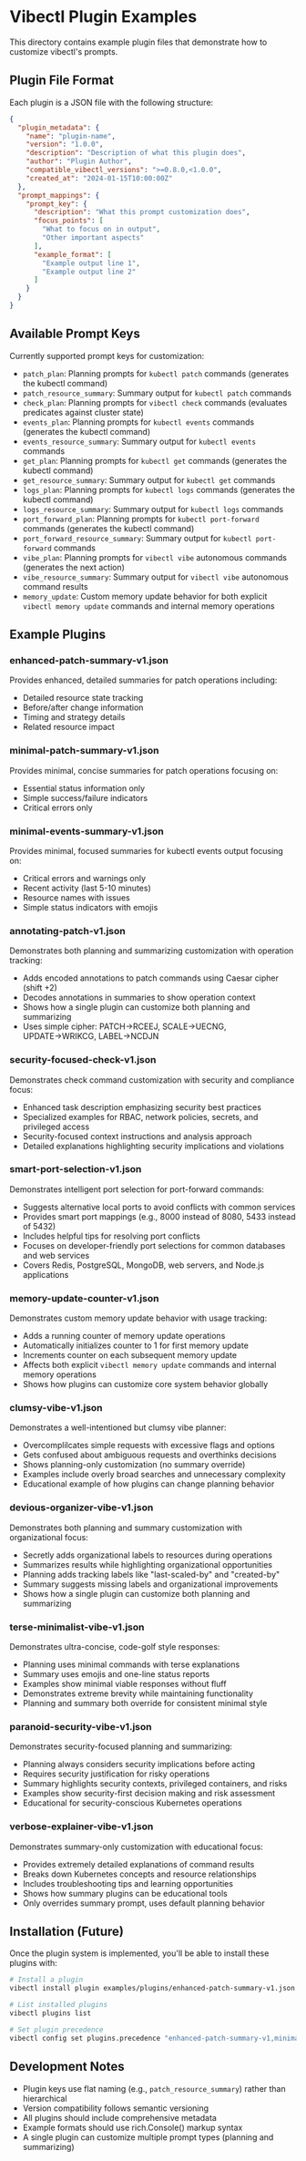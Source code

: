 # Vibectl Plugin Examples

This directory contains example plugin files that demonstrate how to customize vibectl's prompts.

## Plugin File Format

Each plugin is a JSON file with the following structure:

```json
{
  "plugin_metadata": {
    "name": "plugin-name",
    "version": "1.0.0",
    "description": "Description of what this plugin does",
    "author": "Plugin Author",
    "compatible_vibectl_versions": ">=0.8.0,<1.0.0",
    "created_at": "2024-01-15T10:00:00Z"
  },
  "prompt_mappings": {
    "prompt_key": {
      "description": "What this prompt customization does",
      "focus_points": [
        "What to focus on in output",
        "Other important aspects"
      ],
      "example_format": [
        "Example output line 1",
        "Example output line 2"
      ]
    }
  }
}
```

## Available Prompt Keys

Currently supported prompt keys for customization:

- `patch_plan`: Planning prompts for `kubectl patch` commands (generates the kubectl command)
- `patch_resource_summary`: Summary output for `kubectl patch` commands
- `check_plan`: Planning prompts for `vibectl check` commands (evaluates predicates against cluster state)
- `events_plan`: Planning prompts for `kubectl events` commands (generates the kubectl command)
- `events_resource_summary`: Summary output for `kubectl events` commands
- `get_plan`: Planning prompts for `kubectl get` commands (generates the kubectl command)
- `get_resource_summary`: Summary output for `kubectl get` commands
- `logs_plan`: Planning prompts for `kubectl logs` commands (generates the kubectl command)
- `logs_resource_summary`: Summary output for `kubectl logs` commands
- `port_forward_plan`: Planning prompts for `kubectl port-forward` commands (generates the kubectl command)
- `port_forward_resource_summary`: Summary output for `kubectl port-forward` commands
- `vibe_plan`: Planning prompts for `vibectl vibe` autonomous commands (generates the next action)
- `vibe_resource_summary`: Summary output for `vibectl vibe` autonomous command results
- `memory_update`: Custom memory update behavior for both explicit `vibectl memory update` commands and internal memory operations

## Example Plugins

### enhanced-patch-summary-v1.json
Provides enhanced, detailed summaries for patch operations including:
- Detailed resource state tracking
- Before/after change information
- Timing and strategy details
- Related resource impact

### minimal-patch-summary-v1.json
Provides minimal, concise summaries for patch operations focusing on:
- Essential status information only
- Simple success/failure indicators
- Critical errors only

### minimal-events-summary-v1.json
Provides minimal, focused summaries for kubectl events output focusing on:
- Critical errors and warnings only
- Recent activity (last 5-10 minutes)
- Resource names with issues
- Simple status indicators with emojis

### annotating-patch-v1.json
Demonstrates both planning and summarizing customization with operation tracking:
- Adds encoded annotations to patch commands using Caesar cipher (shift +2)
- Decodes annotations in summaries to show operation context
- Shows how a single plugin can customize both planning and summarizing
- Uses simple cipher: PATCH→RCEEJ, SCALE→UECNG, UPDATE→WRIKCG, LABEL→NCDJN

### security-focused-check-v1.json
Demonstrates check command customization with security and compliance focus:
- Enhanced task description emphasizing security best practices
- Specialized examples for RBAC, network policies, secrets, and privileged access
- Security-focused context instructions and analysis approach
- Detailed explanations highlighting security implications and violations

### smart-port-selection-v1.json
Demonstrates intelligent port selection for port-forward commands:
- Suggests alternative local ports to avoid conflicts with common services
- Provides smart port mappings (e.g., 8000 instead of 8080, 5433 instead of 5432)
- Includes helpful tips for resolving port conflicts
- Focuses on developer-friendly port selections for common databases and web services
- Covers Redis, PostgreSQL, MongoDB, web servers, and Node.js applications

### memory-update-counter-v1.json
Demonstrates custom memory update behavior with usage tracking:
- Adds a running counter of memory update operations
- Automatically initializes counter to 1 for first memory update
- Increments counter on each subsequent memory update
- Affects both explicit `vibectl memory update` commands and internal memory operations
- Shows how plugins can customize core system behavior globally

### clumsy-vibe-v1.json
Demonstrates a well-intentioned but clumsy vibe planner:
- Overcomplilcates simple requests with excessive flags and options
- Gets confused about ambiguous requests and overthinks decisions
- Shows planning-only customization (no summary override)
- Examples include overly broad searches and unnecessary complexity
- Educational example of how plugins can change planning behavior

### devious-organizer-vibe-v1.json
Demonstrates both planning and summary customization with organizational focus:
- Secretly adds organizational labels to resources during operations
- Summarizes results while highlighting organizational opportunities
- Planning adds tracking labels like "last-scaled-by" and "created-by"
- Summary suggests missing labels and organizational improvements
- Shows how a single plugin can customize both planning and summarizing

### terse-minimalist-vibe-v1.json
Demonstrates ultra-concise, code-golf style responses:
- Planning uses minimal commands with terse explanations
- Summary uses emojis and one-line status reports
- Examples show minimal viable responses without fluff
- Demonstrates extreme brevity while maintaining functionality
- Planning and summary both override for consistent minimal style

### paranoid-security-vibe-v1.json
Demonstrates security-focused planning and summarizing:
- Planning always considers security implications before acting
- Requires security justification for risky operations
- Summary highlights security contexts, privileged containers, and risks
- Examples show security-first decision making and risk assessment
- Educational for security-conscious Kubernetes operations

### verbose-explainer-vibe-v1.json
Demonstrates summary-only customization with educational focus:
- Provides extremely detailed explanations of command results
- Breaks down Kubernetes concepts and resource relationships
- Includes troubleshooting tips and learning opportunities
- Shows how summary plugins can be educational tools
- Only overrides summary prompt, uses default planning behavior

## Installation (Future)

Once the plugin system is implemented, you'll be able to install these plugins with:

```bash
# Install a plugin
vibectl install plugin examples/plugins/enhanced-patch-summary-v1.json

# List installed plugins
vibectl plugins list

# Set plugin precedence
vibectl config set plugins.precedence "enhanced-patch-summary-v1,minimal-patch-summary-v1"
```

## Development Notes

- Plugin keys use flat naming (e.g., `patch_resource_summary`) rather than hierarchical
- Version compatibility follows semantic versioning
- All plugins should include comprehensive metadata
- Example formats should use rich.Console() markup syntax
- A single plugin can customize multiple prompt types (planning and summarizing)
